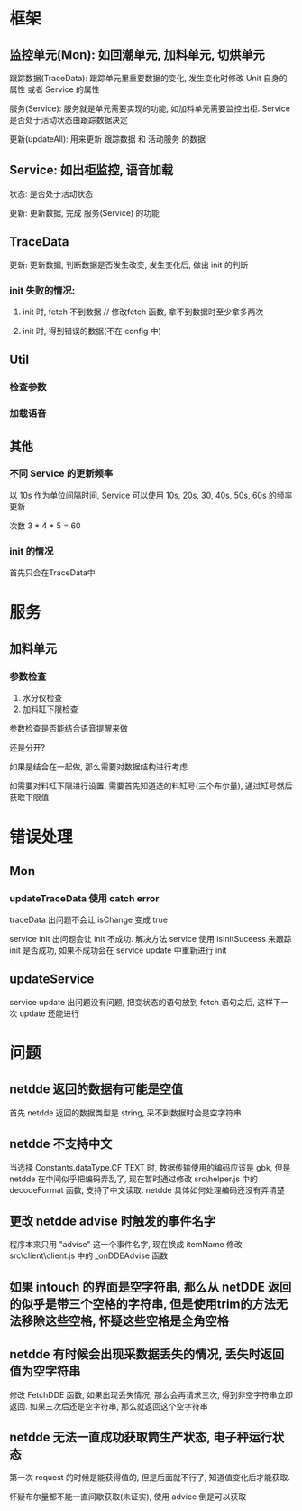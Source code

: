 # 框架

## 监控单元(Mon): 如回潮单元, 加料单元, 切烘单元

跟踪数据(TraceData): 跟踪单元里重要数据的变化, 发生变化时修改 Unit 自身的属性 或者 Service 的属性

服务(Service): 服务就是单元需要实现的功能, 如加料单元需要监控出柜. Service 是否处于活动状态由跟踪数据决定

更新(updateAll): 用来更新 跟踪数据 和 活动服务 的数据

## Service: 如出柜监控, 语音加载

状态: 是否处于活动状态

更新: 更新数据, 完成 服务(Service) 的功能

## TraceData

更新: 更新数据, 判断数据是否发生改变, 发生变化后, 做出 init 的判断

### init 失败的情况: 

1. init 时, fetch 不到数据 // 修改fetch 函数, 拿不到数据时至少拿多两次

2. init 时, 得到错误的数据(不在 config 中)

## Util

### 检查参数

### 加载语音

## 其他

### 不同 Service 的更新频率
以 10s 作为单位间隔时间, Service 可以使用 10s, 20s, 30, 40s, 50s, 60s 的频率更新

次数 3 * 4 * 5 = 60

### init 的情况
首先只会在TraceData中

# 服务

## 加料单元

### 参数检查
1. 水分仪检查
2. 加料缸下限检查

参数检查是否能结合语音提醒来做

还是分开?

如果是结合在一起做, 那么需要对数据结构进行考虑

如需要对料缸下限进行设置, 需要首先知道选的料缸号(三个布尔量), 通过缸号然后获取下限值

# 错误处理

## Mon

### updateTraceData 使用 catch error

traceData 出问题不会让 isChange 变成 true 


service init 出问题会让 init 不成功. 解决方法 service 使用 isInitSuceess 来跟踪 init 是否成功, 如果不成功会在 service update 中重新进行 init

## updateService

service update 出问题没有问题, 把变状态的语句放到 fetch 语句之后, 这样下一次 update 还能进行

# 问题

## netdde 返回的数据有可能是空值

首先 netdde 返回的数据类型是 string, 采不到数据时会是空字符串

## netdde 不支持中文

当选择 Constants.dataType.CF_TEXT 时, 数据传输使用的编码应该是 gbk, 但是 netdde 在中间似乎把编码弄乱了, 现在暂时通过修改 src\helper.js 中的 decodeFormat 函数, 支持了中文读取. netdde 具体如何处理编码还没有弄清楚 

## 更改 netdde advise 时触发的事件名字
程序本来只用 "advise" 这一个事件名字, 现在换成 itemName
修改 src\client\client.js 中的 _onDDEAdvise 函数

## 如果 intouch 的界面是空字符串, 那么从 netDDE 返回的似乎是带三个空格的字符串, 但是使用trim的方法无法移除这些空格, 怀疑这些空格是全角空格

## netdde 有时候会出现采数据丢失的情况, 丢失时返回值为空字符串
修改 FetchDDE 函数, 如果出现丢失情况, 那么会再请求三次, 得到非空字符串立即返回. 如果三次后还是空字符串, 那么就返回这个空字符串

## netdde 无法一直成功获取筒生产状态, 电子秤运行状态
第一次 request 的时候是能获得值的, 但是后面就不行了, 知道值变化后才能获取.

怀疑布尔量都不能一直间歇获取(未证实), 使用 advice 倒是可以获取